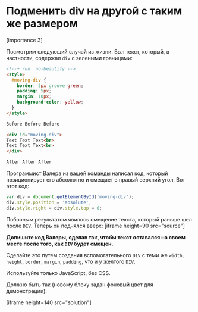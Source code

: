 # Подменить div на другой с таким же размером

[importance 3]

Посмотрим следующий случай из жизни. Был текст, который, в частности, содержал `div` с зелеными границами:

```html
<!--+ run  no-beautify -->
<style> 
  #moving-div { 
    border: 5px groove green; 
    padding: 5px; 
    margin: 10px;
    background-color: yellow;
  }
</style>

Before Before Before

<div id="moving-div">
Text Text Text<br>
Text Text Text<br>
</div>

After After After
```

Программист Валера из вашей команды написал код, который позиционирует его абсолютно и смещает в правый верхний угол. Вот этот код:

```js
var div = document.getElementById('moving-div');
div.style.position = 'absolute';
div.style.right = div.style.top = 0;
```

Побочным результатом явилось смещение текста, который раньше шел после `DIV`. Теперь он поднялся вверх:
[iframe height=90 src="source"]

**Допишите код Валеры, сделав так, чтобы текст оставался на своем месте после того, как `DIV` будет смещен.**

Сделайте это путем создания вспомогательного `DIV` с теми же `width`, `height`, `border`, `margin`, `padding`, что и у желтого `DIV`. 

Используйте только JavaScript, без CSS.

Должно быть так (новому блоку задан фоновый цвет для демонстрации):

[iframe height=140 src="solution"]





